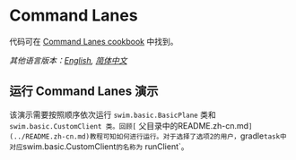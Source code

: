 # Command Lanes

代码可在 [Command Lanes cookbook](https://swimos.org/tutorials/command-lanes/) 中找到。

*其他语言版本：[English](README.md), [简体中文](README.zh-cn.md)*

## 运行 Command Lanes 演示

该演示需要按照顺序依次运行 `swim.basic.BasicPlane` 类和 `swim.basic.CustomClient 类。回顾[`
父目录中的README.zh-cn.md`](../README.zh-cn.md)教程可知如何进行运行。对于选择了选项2的用户，`gradle` task中对应 `swim.basic.CustomClient` 的名称为 `
runClient`。
